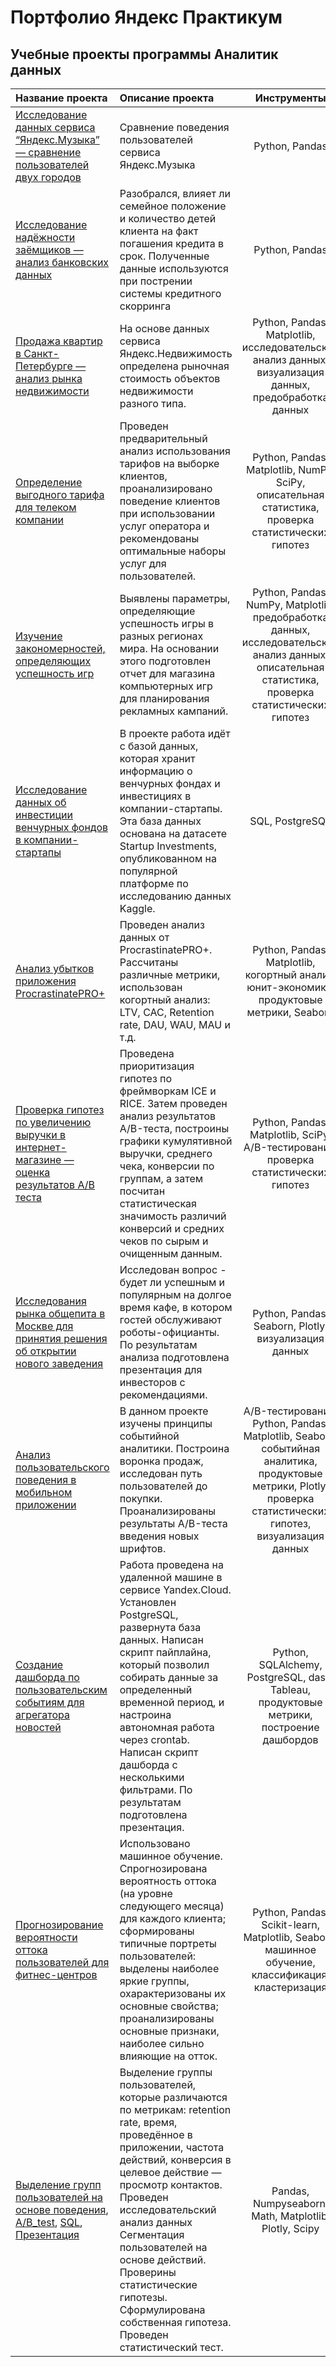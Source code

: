 # Портфолио Яндекс Практикум
## Учебные проекты программы Аналитик данных

| Название проекта | Описание проекта | Инструменты |
|:-----------------|:-----------------|:--------------------:|
| [Исследование данных сервиса “Яндекс.Музыка” — сравнение пользователей двух городов](https://github.com/Igaime/Practicum/blob/main/01.%20%D0%9C%D1%83%D0%B7%D1%8B%D0%BA%D0%B0%20%D0%B1%D0%BE%D0%BB%D1%8C%D1%88%D0%B8%D1%85%20%D0%B3%D0%BE%D1%80%D0%BE%D0%B4%D0%BE%D0%B2/%D0%91%D0%B0%D0%B7%D0%BE%D0%B2%D1%8B%D0%B9%20Python.ipynb) |  Сравнение поведения пользователей сервиса Яндекс.Музыка | Python, Pandas |
| [Исследование надёжности заёмщиков — анализ банковских данных](https://github.com/Igaime/Practicum/blob/main/02.%20%D0%98%D1%81%D1%81%D0%BB%D0%B5%D0%B4%D0%BE%D0%B2%D0%B0%D0%BD%D0%B8%D0%B5%20%D0%BD%D0%B0%D0%B4%D1%91%D0%B6%D0%BD%D0%BE%D1%81%D1%82%D0%B8%20%D0%B7%D0%B0%D1%91%D0%BC%D1%89%D0%B8%D0%BA%D0%BE%D0%B2/%D0%98%D1%81%D1%81%D0%BB%D0%B5%D0%B4%D0%BE%D0%B2%D0%B0%D0%BD%D0%B8%D0%B5%20%D0%BD%D0%B0%D0%B4%D0%B5%D0%B6%D0%BD%D0%BE%D1%81%D1%82%D0%B8%20%D0%B7%D0%B0%D0%B5%D0%BC%D1%89%D0%B8%D0%BA%D0%BE%D0%B2.ipynb) | Разобрался, влияет ли семейное положение и количество детей клиента на факт погашения кредита в срок. Полученные данные используются при пострении системы кредитного скорринга | Python, Pandas |
| [Продажа квартир в Санкт-Петербурге — анализ рынка недвижимости](https://github.com/i-kiril/Portfolio-Yandex-Practicum/blob/main/03.%20Продажа%20квартир%20в%20Санкт-Петербурге%20—%20анализ%20рынка%20недвижимости.ipynb) | На основе данных сервиса Яндекс.Недвижимость определена рыночная стоимость объектов недвижимости разного типа. | Python, Pandas, Matplotlib, исследовательский анализ данных, визуализация данных, предобработка данных |
| [Определение выгодного тарифа для телеком компании](https://github.com/i-kiril/Portfolio-Yandex-Practicum/blob/main/04.%20Определение%20выгодного%20тарифа%20для%20телеком%20компании.ipynb) | Проведен предварительный анализ использования тарифов на выборке клиентов, проанализировано поведение клиентов при использовании услуг оператора и рекомендованы оптимальные наборы услуг для пользователей. | Python, Pandas, Matplotlib, NumPy, SciPy, описательная статистика, проверка статистических гипотез |
| [Изучение закономерностей, определяющих успешность игр](https://github.com/i-kiril/Portfolio-Yandex-Practicum/blob/main/05.%20Изучение%20закономерностей%2C%20определяющих%20успешность%20игр.ipynb) | Выявлены параметры, определяющие успешность игры в разных регионах мира. На основании этого подготовлен отчет для магазина компьютерных игр для планирования рекламных кампаний. | Python, Pandas, NumPy, Matplotlib, предобработка данных, исследовательский анализ данных, описательная статистика, проверка статистических гипотез |
| [Исследование данных об инвестиции венчурных фондов в компании-стартапы](https://github.com/i-kiril/Portfolio-Yandex-Practicum/blob/main/06.%20Исследование%20данных%20об%20инвестиции%20венчурных%20фондов%20в%20компании-стартапы.ipynb) | В проекте работа идёт с базой данных, которая хранит информацию о венчурных фондах и инвестициях в компании-стартапы. Эта база данных основана на датасете Startup Investments, опубликованном на популярной платформе по исследованию данных Kaggle. | SQL, PostgreSQL |
| [Анализ убытков приложения ProcrastinatePRO+](https://github.com/i-kiril/Portfolio-Yandex-Practicum/blob/main/07.%20Анализ%20убытков%20приложения%20ProcrastinatePRO%2B.ipynb)  | Проведен анализ данных от ProcrastinatePRO+. Рассчитаны различные метрики, использован когортный анализ: LTV, CAC, Retention rate, DAU, WAU, MAU и т.д. | Python, Pandas, Matplotlib, когортный анализ, юнит-экономика, продуктовые метрики, Seaborn | Python, Pandas, Matplotlib, SciPy, A/B-тестирование, проверка статистических гипотез |
| [Проверка гипотез по увеличению выручки в интернет-магазине — оценка результатов A/B теста](https://github.com/i-kiril/Portfolio-Yandex-Practicum/blob/main/08.%20Проверка%20гипотез%20по%20увеличению%20выручки%20в%20интернет-магазине%20—%20оценить%20результаты%20A-B%20теста.ipynb) | Проведена приоритизация гипотез по фреймворкам ICE и RICE. Затем проведен анализ результатов A/B-теста, построины графики кумулятивной выручки, среднего чека, конверсии по группам, а затем посчитан статистическая значимость различий конверсий и средних чеков по сырым и очищенным данным. | Python, Pandas, Matplotlib, SciPy, A/B-тестирование, проверка статистических гипотез | 
| [Исследования рынка общепита в Москве для принятия решения об открытии нового заведения](https://github.com/i-kiril/Portfolio-Yandex-Practicum/blob/main/09.%20Исследования%20рынка%20общепита%20в%20Москве%20для%20принятия%20решения%20об%20открытии%20нового%20заведения.ipynb) | Исследован вопрос - будет ли успешным и популярным на долгое время кафе, в котором гостей обслуживают роботы-официанты. По результатам анализа подготовлена презентация для инвесторов с рекомендациями. | Python, Pandas, Seaborn, Plotly, визуализация данных |
| [Анализ пользовательского поведения в мобильном приложении](https://github.com/i-kiril/Portfolio-Yandex-Practicum/blob/main/10.%20Анализ%20пользовательского%20поведения%20в%20мобильном%20приложении.ipynb) | В данном проекте изучены принципы событийной аналитики. Построина воронка продаж, исследован путь пользователей до покупки. Проанализированы результаты A/B-теста введения новых шрифтов. | A/B-тестирование, Python, Pandas, Matplotlib, Seaborn, событийная аналитика, продуктовые метрики, Plotly, проверка статистических гипотез, визуализация данных |
| [Создание дашборда по пользовательским событиям для агрегатора новостей](https://github.com/i-kiril/Portfolio-Yandex-Practicum/blob/main/11.Создание%20дашборда%20по%20пользовательским%20событиям%20для%20агрегатора%20новостей.ipynb) | Работа проведена на удаленной машине в сервисе Yandex.Cloud. Установлен PostgreSQL, развернута база данных. Написан скрипт пайплайна, который позволил собирать данные за определенный временной период, и настроина автономная работа через crontab. Написан скрипт дашборда с несколькими фильтрами. По результатам подготовлена презентация. | Python, SQLAlchemy, PostgreSQL, dash, Tableau, продуктовые метрики, построение дашбордов |
| [Прогнозирование вероятности оттока пользователей для фитнес-центров](https://github.com/i-kiril/Portfolio-Yandex-Practicum/blob/main/12.%20Прогнозирование%20вероятности%20оттока%20пользователей%20для%20фитнес-центров.ipynb) | Использовано машинное обучение. Спрогнозирована вероятность оттока (на уровне следующего месяца) для каждого клиента; сформированы типичные портреты пользователей: выделены наиболее яркие группы, охарактеризованы их основные свойства; проанализированы основные признаки, наиболее сильно влияющие на отток. | Python, Pandas, Scikit-learn, Matplotlib, Seaborn, машинное обучение, классификация, кластеризация |
| [Выделение групп пользователей на основе поведения](https://github.com/i-kiril/Portfolio-Yandex-Practicum/blob/main/13_Выделение%20групп%20пользователей%20на%20основе%20поведения.ipynb),  [A/B_test](https://github.com/i-kiril/Portfolio-Yandex-Practicum/blob/main/13_SQL.ipynb),  [SQL](https://github.com/i-kiril/Portfolio-Yandex-Practicum/blob/main/13_SQL.ipynb),  [Презентация](https://github.com/i-kiril/Portfolio-Yandex-Practicum/blob/main/13_Презентация_Выделение%20групп%20пользователей%20на%20основе%20поведения.pdf) | Выделение группы пользователей, которые различаются по метрикам: retention rate, время, проведённое в приложении, частота действий, конверсия в целевое действие — просмотр контактов. Проведен исследовательский анализ данных Сегментация пользователей на основе действий. Проверины статистические гипотезы. Сформулирована собственная гипотеза. Проведен статистический тест. | Pandas, Numpyseaborn, Math, Matplotlib, Plotly, Scipy |

